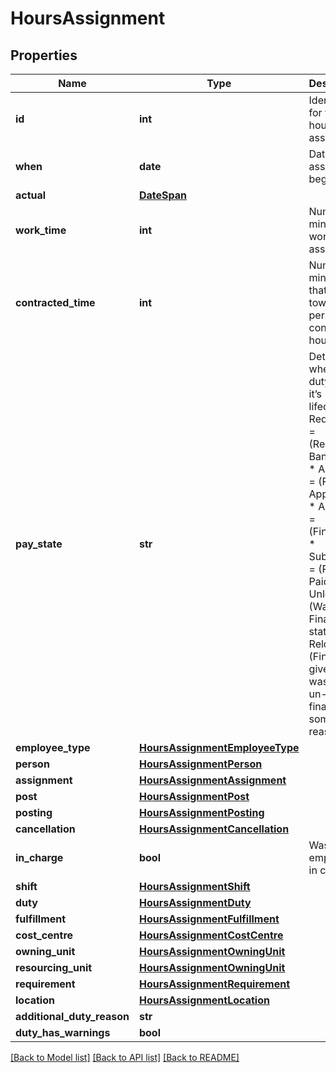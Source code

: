 # HoursAssignment

## Properties
Name | Type | Description | Notes
------------ | ------------- | ------------- | -------------
**id** | **int** | Identifier for the hours assignment | 
**when** | **date** | Date assignment begins on | [optional] 
**actual** | [**DateSpan**](DateSpan.md) |  | [optional] 
**work_time** | **int** | Number of minutes worked in assignment | [optional] 
**contracted_time** | **int** | Number of minutes that count towards the person’s contracted hours | [optional] 
**pay_state** | **str** | Details where the duty is in it’s lifecycle. *   Requested &#x3D; (Requested Bank Duty) *   Accepted &#x3D; (Roster Approved) *   Approved &#x3D; (Finalised) *   Submitted &#x3D; (PAID) *   Paid *   Unlocked &#x3D; (Was once Finalised state.) *   Relocked &#x3D; (Finalised given that it was once un-finalised for some reason)  | [optional] 
**employee_type** | [**HoursAssignmentEmployeeType**](HoursAssignmentEmployeeType.md) |  | [optional] 
**person** | [**HoursAssignmentPerson**](HoursAssignmentPerson.md) |  | [optional] 
**assignment** | [**HoursAssignmentAssignment**](HoursAssignmentAssignment.md) |  | [optional] 
**post** | [**HoursAssignmentPost**](HoursAssignmentPost.md) |  | [optional] 
**posting** | [**HoursAssignmentPosting**](HoursAssignmentPosting.md) |  | [optional] 
**cancellation** | [**HoursAssignmentCancellation**](HoursAssignmentCancellation.md) |  | [optional] 
**in_charge** | **bool** | Was the employee in charge? | [optional] 
**shift** | [**HoursAssignmentShift**](HoursAssignmentShift.md) |  | [optional] 
**duty** | [**HoursAssignmentDuty**](HoursAssignmentDuty.md) |  | [optional] 
**fulfillment** | [**HoursAssignmentFulfillment**](HoursAssignmentFulfillment.md) |  | [optional] 
**cost_centre** | [**HoursAssignmentCostCentre**](HoursAssignmentCostCentre.md) |  | [optional] 
**owning_unit** | [**HoursAssignmentOwningUnit**](HoursAssignmentOwningUnit.md) |  | [optional] 
**resourcing_unit** | [**HoursAssignmentOwningUnit**](HoursAssignmentOwningUnit.md) |  | [optional] 
**requirement** | [**HoursAssignmentRequirement**](HoursAssignmentRequirement.md) |  | [optional] 
**location** | [**HoursAssignmentLocation**](HoursAssignmentLocation.md) |  | [optional] 
**additional_duty_reason** | **str** |  | [optional] 
**duty_has_warnings** | **bool** |  | [optional] 

[[Back to Model list]](../README.md#documentation-for-models) [[Back to API list]](../README.md#documentation-for-api-endpoints) [[Back to README]](../README.md)



